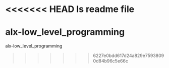 <<<<<<< HEAD
ls
readme file
=======
# alx-low_level_programming


alx-low_level_programming
>>>>>>> 6227e0bdd617d24a829e75938090d84b96c5e66c
